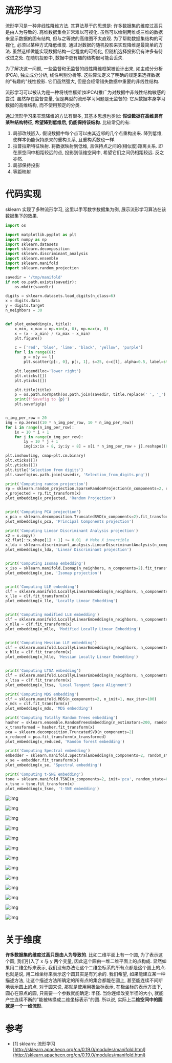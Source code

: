 # 流形学习

流形学习是一种非线性降维方法. 其算法基于的思想是: 许多数据集的维度过高只是由人为导致的. 高维数据集会非常难以可视化. 虽然可以绘制两维或三维的数据来显示数据的固有结构, 但与之等效的高维图不太直观. 为了帮助数据集结构的可视化, 必须以某种方式降低维度. 通过对数据的随机投影来实现降维是最简单的方法. 虽然这样做能实现数据结构一定程度的可视化, 但随机选择投影仍有许多有待改进之处. 在随机投影中, 数据中更有趣的结构很可能会丢失.

为了解决这一问题, 一些监督和无监督的线性降维框架被设计出来, 如主成分分析(PCA), 独立成分分析, 线性判别分析等. 这些算法定义了明确的规定来选择数据的"有趣的"线性投影. 它们虽然强大, 但是会经常错失数据中重要的非线性结构.

流形学习可以被认为是一种将线性框架(如PCA)推广为对数据中非线性结构敏感的尝试. 虽然存在监督变量, 但是典型的流形学习问题是无监督的: 它从数据本身学习数据的高维结构, 而不使用预定的分类.

通过流形学习来实现降维的方法有很多, 其基本思想也类似: **假设数据在高维具有某种结构特征, 希望降到低维后, 仍能保持该结构**. 比较常见的有:

1. 局部改线嵌入. 假设数据中每个点可以由其近邻的几个点重构出来. 降到低维, 使样本仍能保持原来的重构关系, 且重构系数也一样.
2. 拉普拉斯特征映射. 将数据映射到低维, 且保持点之间的(相似度)距离关系. 即在原空间中相距较远的点, 投影到低维空间中, 希望它们之间仍相距较远. 反之亦然.
3. 局部保持投影
4. 等距映射

# 代码实现

sklearn 实现了多种流形学习, 这里以手写数字数据集为例, 展示流形学习算法在该数据集下的效果.

```py
import os

import matplotlib.pyplot as plt
import numpy as np
import sklearn.datasets
import sklearn.decomposition
import sklearn.discriminant_analysis
import sklearn.ensemble
import sklearn.manifold
import sklearn.random_projection

savedir = '/tmp/manifold'
if not os.path.exists(savedir):
    os.mkdir(savedir)

digits = sklearn.datasets.load_digits(n_class=6)
x = digits.data
y = digits.target
n_neighbors = 30


def plot_embedding(x, title):
    x_min, x_max = np.min(x, 0), np.max(x, 0)
    x = (x - x_min) / (x_max - x_min)
    plt.figure()

    c = ['red', 'blue', 'lime', 'black', 'yellow', 'purple']
    for l in range(6):
        p = x[y == l]
        plt.scatter(p[:, 0], p[:, 1], s=25, c=c[l], alpha=0.5, label=str(l))

    plt.legend(loc='lower right')
    plt.xticks([])
    plt.yticks([])

    plt.title(title)
    p = os.path.normpath(os.path.join(savedir, title.replace(' ', '_') + '.png'))
    print(f'Savefig to {p}')
    plt.savefig(p)


n_img_per_row = 20
img = np.zeros((10 * n_img_per_row, 10 * n_img_per_row))
for i in range(n_img_per_row):
    ix = 10 * i + 1
    for j in range(n_img_per_row):
        iy = 10 * j + 1
        img[ix:ix + 8, iy:iy + 8] = x[i * n_img_per_row + j].reshape((8, 8))

plt.imshow(img, cmap=plt.cm.binary)
plt.xticks([])
plt.yticks([])
plt.title('Selection from digits')
plt.savefig(os.path.join(savedir, 'Selection_from_digits.png'))

print('Computing random projection')
rp = sklearn.random_projection.SparseRandomProjection(n_components=2, random_state=42)
x_projected = rp.fit_transform(x)
plot_embedding(x_projected, 'Random Projection')


print('Computing PCA projection')
x_pca = sklearn.decomposition.TruncatedSVD(n_components=2).fit_transform(x)
plot_embedding(x_pca, 'Principal Components projection')

print('Computing Linear Discriminant Analysis projection')
x2 = x.copy()
x2.flat[::x.shape[1] + 1] += 0.01  # Make X invertible
x_lda = sklearn.discriminant_analysis.LinearDiscriminantAnalysis(n_components=2).fit_transform(x2, y)
plot_embedding(x_lda, 'Linear Discriminant projection')


print('Computing Isomap embedding')
x_iso = sklearn.manifold.Isomap(n_neighbors, n_components=2).fit_transform(x)
plot_embedding(x_iso, 'Isomap projection')


print('Computing LLE embedding')
clf = sklearn.manifold.LocallyLinearEmbedding(n_neighbors, n_components=2, method='standard')
x_lle = clf.fit_transform(x)
plot_embedding(x_lle, 'Locally Linear Embedding')


print('Computing modified LLE embedding')
clf = sklearn.manifold.LocallyLinearEmbedding(n_neighbors, n_components=2, method='modified')
x_mlle = clf.fit_transform(x)
plot_embedding(x_mlle, 'Modified Locally Linear Embedding')


print('Computing Hessian LLE embedding')
clf = sklearn.manifold.LocallyLinearEmbedding(n_neighbors, n_components=2, method='hessian')
x_hlle = clf.fit_transform(x)
plot_embedding(x_hlle, 'Hessian Locally Linear Embedding')


print('Computing LTSA embedding')
clf = sklearn.manifold.LocallyLinearEmbedding(n_neighbors, n_components=2, method='ltsa')
x_ltsa = clf.fit_transform(x)
plot_embedding(x_ltsa, 'Local Tangent Space Alignment')

print('Computing MDS embedding')
clf = sklearn.manifold.MDS(n_components=2, n_init=1, max_iter=100)
x_mds = clf.fit_transform(x)
plot_embedding(x_mds, 'MDS embedding')

print('Computing Totally Random Trees embedding')
hasher = sklearn.ensemble.RandomTreesEmbedding(n_estimators=200, random_state=0, max_depth=5)
x_transformed = hasher.fit_transform(x)
pca = sklearn.decomposition.TruncatedSVD(n_components=2)
x_reduced = pca.fit_transform(x_transformed)
plot_embedding(x_reduced, 'Random forest embedding')

print('Computing Spectral embedding')
embedder = sklearn.manifold.SpectralEmbedding(n_components=2, random_state=0, eigen_solver='arpack')
x_se = embedder.fit_transform(x)
plot_embedding(x_se, 'Spectral embedding')

print('Computing t-SNE embedding')
tsne = sklearn.manifold.TSNE(n_components=2, init='pca', random_state=0)
x_tsne = tsne.fit_transform(x)
plot_embedding(x_tsne, 't-SNE embedding')
```

![img](/img/daze/sklearn/manifold/Selection_from_digits.png)

![img](/img/daze/sklearn/manifold/Random_Projection.png)

![img](/img/daze/sklearn/manifold/Principal_Components_projection.png)

![img](/img/daze/sklearn/manifold/Linear_Discriminant_projection.png)

![img](/img/daze/sklearn/manifold/Isomap_projection.png)

![img](/img/daze/sklearn/manifold/Locally_Linear_Embedding.png)

![img](/img/daze/sklearn/manifold/Modified_Locally_Linear_Embedding.png)

![img](/img/daze/sklearn/manifold/Hessian_Locally_Linear_Embedding.png)

![img](/img/daze/sklearn/manifold/Local_Tangent_Space_Alignment.png)

![img](/img/daze/sklearn/manifold/MDS_embedding.png)

![img](/img/daze/sklearn/manifold/Random_forest_embedding.png)

![img](/img/daze/sklearn/manifold/Spectral_embedding.png)

![img](/img/daze/sklearn/manifold/t-SNE_embedding.png)

# 关于维度

**许多数据集的维度过高只是由人为导致的**. 比如二维平面上有一个圆, 为了表示这个圆, 我们引入了 x 与 y 两个变量, 因此这个圆由一堆二维平面上的点构成. 显然如果用二维坐标来表示, 我们没有办法让这个二维坐标系的所有点都是这个圆上的点. 也就是说, 用二维坐标来表示这个圆其实是有冗余的. 我们希望, 如果能建立某一种描述方法, 让这个描述方法所确定的所有点的集合都能在圆上, 甚至能连续不间断地表示圆上的点. 对于圆来说, 那就是使用用极坐标表示, 在极坐标的表示方法下, 圆心在原点的圆, 只需要一个参数就能确定: 半径. 当你连续改变半径的大小, 就能产生连续不断的"能被转换成二维坐标表示"的圆. 所以说, 实际上**二维空间中的圆就是一个一维流形**.

# 参考

- [1] sklearn: 流形学习 [http://sklearn.apachecn.org/cn/0.19.0/modules/manifold.html](http://sklearn.apachecn.org/cn/0.19.0/modules/manifold.html)
